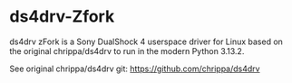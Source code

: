 # ds4drv-Zfork
ds4drv zFork is a Sony DualShock 4 userspace driver for Linux based on the original chrippa/ds4drv to run in the modern Python 3.13.2.

See original chrippa/ds4drv git: https://github.com/chrippa/ds4drv
